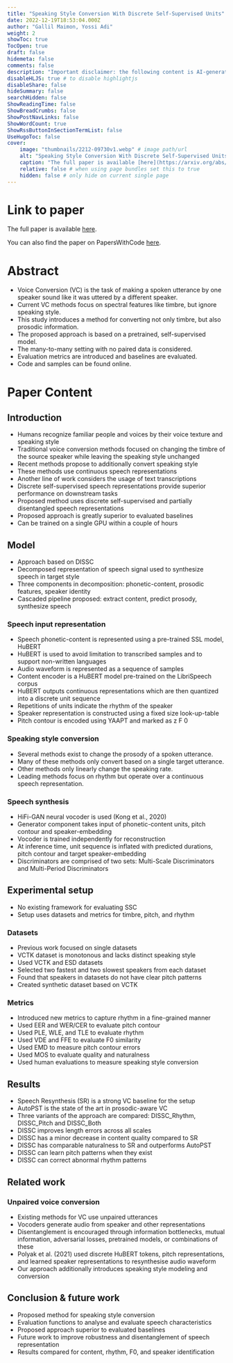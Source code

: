 ```yaml
---
title: "Speaking Style Conversion With Discrete Self-Supervised Units"
date: 2022-12-19T18:53:04.000Z
author: "Gallil Maimon, Yossi Adi"
weight: 2
showToc: true
TocOpen: true
draft: false
hidemeta: false
comments: false
description: "Important disclaimer: the following content is AI-generated, please make sure to fact check the presented information by reading the full paper."
disableHLJS: true # to disable highlightjs
disableShare: false
hideSummary: false
searchHidden: false
ShowReadingTime: false
ShowBreadCrumbs: false
ShowPostNavLinks: false
ShowWordCount: true
ShowRssButtonInSectionTermList: false
UseHugoToc: false
cover:
    image: "thumbnails/2212-09730v1.webp" # image path/url
    alt: "Speaking Style Conversion With Discrete Self-Supervised Units" # alt text
    caption: "The full paper is available [here](https://arxiv.org/abs/2212.09730)." # display caption under cover
    relative: false # when using page bundles set this to true
    hidden: false # only hide on current single page
---
```


# Link to paper
The full paper is available [here](https://arxiv.org/abs/2212.09730).

You can also find the paper on PapersWithCode [here](https://paperswithcode.com/paper/speaking-style-conversion-with-discrete-self).

# Abstract
- Voice Conversion (VC) is the task of making a spoken utterance by one speaker sound like it was uttered by a different speaker.
- Current VC methods focus on spectral features like timbre, but ignore speaking style.
- This study introduces a method for converting not only timbre, but also prosodic information.
- The proposed approach is based on a pretrained, self-supervised model.
- The many-to-many setting with no paired data is considered.
- Evaluation metrics are introduced and baselines are evaluated.
- Code and samples can be found online.

# Paper Content

## Introduction
- Humans recognize familiar people and voices by their voice texture and speaking style
- Traditional voice conversion methods focused on changing the timbre of the source speaker while leaving the speaking style unchanged
- Recent methods propose to additionally convert speaking style
- These methods use continuous speech representations
- Another line of work considers the usage of text transcriptions
- Discrete self-supervised speech representations provide superior performance on downstream tasks
- Proposed method uses discrete self-supervised and partially disentangled speech representations
- Proposed approach is greatly superior to evaluated baselines
- Can be trained on a single GPU within a couple of hours

## Model
- Approach based on DISSC
- Decomposed representation of speech signal used to synthesize speech in target style
- Three components in decomposition: phonetic-content, prosodic features, speaker identity
- Cascaded pipeline proposed: extract content, predict prosody, synthesize speech

### Speech input representation
- Speech phonetic-content is represented using a pre-trained SSL model, HuBERT
- HuBERT is used to avoid limitation to transcribed samples and to support non-written languages
- Audio waveform is represented as a sequence of samples
- Content encoder is a HuBERT model pre-trained on the LibriSpeech corpus
- HuBERT outputs continuous representations which are then quantized into a discrete unit sequence
- Repetitions of units indicate the rhythm of the speaker
- Speaker representation is constructed using a fixed size look-up-table
- Pitch contour is encoded using YAAPT and marked as z F 0

### Speaking style conversion
- Several methods exist to change the prosody of a spoken utterance.
- Many of these methods only convert based on a single target utterance.
- Other methods only linearly change the speaking rate.
- Leading methods focus on rhythm but operate over a continuous speech representation.

### Speech synthesis
- HiFi-GAN neural vocoder is used (Kong et al., 2020)
- Generator component takes input of phonetic-content units, pitch contour and speaker-embedding
- Vocoder is trained independently for reconstruction
- At inference time, unit sequence is inflated with predicted durations, pitch contour and target speaker-embedding
- Discriminators are comprised of two sets: Multi-Scale Discriminators and Multi-Period Discriminators

## Experimental setup
- No existing framework for evaluating SSC
- Setup uses datasets and metrics for timbre, pitch, and rhythm

### Datasets
- Previous work focused on single datasets
- VCTK dataset is monotonous and lacks distinct speaking style
- Used VCTK and ESD datasets
- Selected two fastest and two slowest speakers from each dataset
- Found that speakers in datasets do not have clear pitch patterns
- Created synthetic dataset based on VCTK

### Metrics
- Introduced new metrics to capture rhythm in a fine-grained manner
- Used EER and WER/CER to evaluate pitch contour
- Used PLE, WLE, and TLE to evaluate rhythm
- Used VDE and FFE to evaluate F0 similarity
- Used EMD to measure pitch contour errors
- Used MOS to evaluate quality and naturalness
- Used human evaluations to measure speaking style conversion

## Results
- Speech Resynthesis (SR) is a strong VC baseline for the setup
- AutoPST is the state of the art in prosodic-aware VC
- Three variants of the approach are compared: DISSC_Rhythm, DISSC_Pitch and DISSC_Both
- DISSC improves length errors across all scales
- DISSC has a minor decrease in content quality compared to SR
- DISSC has comparable naturalness to SR and outperforms AutoPST
- DISSC can learn pitch patterns when they exist
- DISSC can correct abnormal rhythm patterns

## Related work

### Unpaired voice conversion
- Existing methods for VC use unpaired utterances
- Vocoders generate audio from speaker and other representations
- Disentanglement is encouraged through information bottlenecks, mutual information, adversarial losses, pretrained models, or combinations of these
- Polyak et al. (2021) used discrete HuBERT tokens, pitch representations, and learned speaker representations to resynthesise audio waveform
- Our approach additionally introduces speaking style modeling and conversion

## Conclusion & future work
- Proposed method for speaking style conversion
- Evaluation functions to analyse and evaluate speech characteristics
- Proposed approach superior to evaluated baselines
- Future work to improve robustness and disentanglement of speech representation
- Results compared for content, rhythm, F0, and speaker identification
